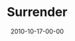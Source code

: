 ---
layout: message
category: message
series: "Game Change"
title: "Surrender"
date: 2010-10-17-00-00
message_id: 642
audio: "http://s3.amazonaws.com/crossroadsaudiomessages/Beyond%20Faking%20It.mp3"
audio-duration: "37:30"
audio: "http://s3.amazonaws.com/crossroadsaudiomessages/gamechange02.mp3"
audio-duration: "56:14"
program: "http://s3.amazonaws.com/crossroads-media/media/legacy/documents/10_16-17_10Program.pdf"
description: "Brian Tome talks about what it means to surrender."
video: "https://s3.amazonaws.com/crossroadsvideomessages/gamechange02.mp4"
video-duration: "56:21"
video-image: "http://s3.amazonaws.com/crossroads-media/images/legacy/content/gamechange02_still.jpg"
explicit: "N"
---